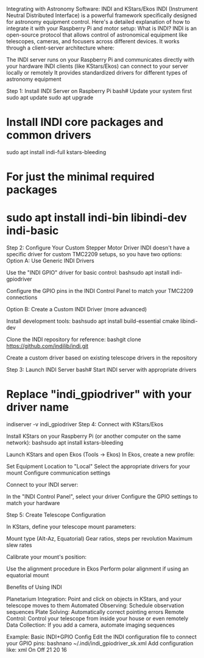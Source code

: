 Integrating with Astronomy Software: INDI and KStars/Ekos
INDI (Instrument Neutral Distributed Interface) is a powerful framework specifically designed for astronomy equipment control. Here's a detailed explanation of how to integrate it with your Raspberry Pi and motor setup:
What is INDI?
INDI is an open-source protocol that allows control of astronomical equipment like telescopes, cameras, and focusers across different devices. It works through a client-server architecture where:

The INDI server runs on your Raspberry Pi and communicates directly with your hardware
INDI clients (like KStars/Ekos) can connect to your server locally or remotely
It provides standardized drivers for different types of astronomy equipment

Step 1: Install INDI Server on Raspberry Pi
bash# Update your system first
sudo apt update
sudo apt upgrade

# Install INDI core packages and common drivers
sudo apt install indi-full kstars-bleeding

# For just the minimal required packages
# sudo apt install indi-bin libindi-dev indi-basic
Step 2: Configure Your Custom Stepper Motor Driver
INDI doesn't have a specific driver for custom TMC2209 setups, so you have two options:
Option A: Use Generic INDI Drivers

Use the "INDI GPIO" driver for basic control:
bashsudo apt install indi-gpiodriver

Configure the GPIO pins in the INDI Control Panel to match your TMC2209 connections

Option B: Create a Custom INDI Driver (more advanced)

Install development tools:
bashsudo apt install build-essential cmake libindi-dev

Clone the INDI repository for reference:
bashgit clone https://github.com/indilib/indi.git

Create a custom driver based on existing telescope drivers in the repository

Step 3: Launch INDI Server
bash# Start INDI server with appropriate drivers
# Replace "indi_gpiodriver" with your driver name
indiserver -v indi_gpiodriver
Step 4: Connect with KStars/Ekos

Install KStars on your Raspberry Pi (or another computer on the same network):
bashsudo apt install kstars-bleeding

Launch KStars and open Ekos (Tools → Ekos)
In Ekos, create a new profile:

Set Equipment Location to "Local"
Select the appropriate drivers for your mount
Configure communication settings


Connect to your INDI server:

In the "INDI Control Panel", select your driver
Configure the GPIO settings to match your hardware



Step 5: Create Telescope Configuration

In KStars, define your telescope mount parameters:

Mount type (Alt-Az, Equatorial)
Gear ratios, steps per revolution
Maximum slew rates


Calibrate your mount's position:

Use the alignment procedure in Ekos
Perform polar alignment if using an equatorial mount



Benefits of Using INDI

Planetarium Integration: Point and click on objects in KStars, and your telescope moves to them
Automated Observing: Schedule observation sequences
Plate Solving: Automatically correct pointing errors
Remote Control: Control your telescope from inside your house or even remotely
Data Collection: If you add a camera, automate imaging sequences

Example: Basic INDI+GPIO Config
Edit the INDI configuration file to connect your GPIO pins:
bashnano ~/.indi/indi_gpiodriver_sk.xml
Add configuration like:
xml<INDIDriver>
<newSwitchVector device="GPIO" name="CONNECTION">
  <oneSwitch name="CONNECT">On</oneSwitch>
  <oneSwitch name="DISCONNECT">Off</oneSwitch>
</newSwitchVector>
<newNumberVector device="GPIO" name="GPIO_PINS">
  <oneNumber name="STEP_PIN">21</oneNumber>
  <oneNumber name="DIR_PIN">20</oneNumber>
  <oneNumber name="ENABLE_PIN">16</oneNumber>
</newNumberVector>
</INDIDriver>
